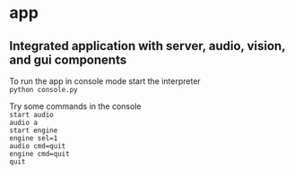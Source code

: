 # app
## Integrated application with server, audio, vision, and gui components  
To run the app in console mode start the interpreter  
`python console.py`  

Try some commands in the console  
`start audio`  
`audio a`  
`start engine`  
`engine sel=1`  
`audio cmd=quit`  
`engine cmd=quit`  
`quit`  
